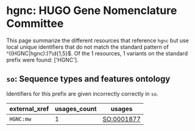 # hgnc: HUGO Gene Nomenclature Committee

This page summarize the different resources that reference `hgnc`
but use local unique identifiers that do not match the standard pattern of
^((HGNC|hgnc):)?\d{1,5}$. Of the 1 resources,
1 variants on the standard prefix were found: ['HGNC'].

## `so`: Sequence types and features ontology

Identifiers for this prefix are given incorrectly correctly in `so`.

| external_xref   |   usages_count | usages                                          |
|-----------------|----------------|-------------------------------------------------|
| `HGNC:mw`       |              1 | [SO:0001877](https://bioregistry.io/SO:0001877) |


